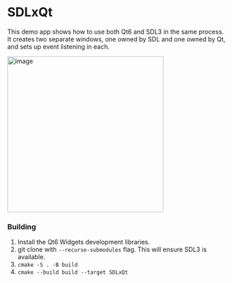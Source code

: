 # SDLxQt
This demo app shows how to use both Qt6 and SDL3 in the same process. 
It creates two separate windows, one owned by SDL and one owned by Qt, and sets up event listening in each.

<img width="355" alt="image" src="https://github.com/user-attachments/assets/ac0fa987-d0db-4028-88c7-8b802207f8d4">

### Building
1. Install the Qt6 Widgets development libraries.
2. git clone with `--recurse-submodules` flag. This will ensure SDL3 is available.
3. `cmake -S . -B build`
4. `cmake --build build --target SDLxQt`

